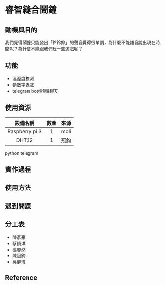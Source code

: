 睿智縫合鬧鐘
===============

動機與目的
---------------
我們覺得鬧鐘只能發出「鈴鈴鈴」的聲音覺得很單調，為什麼不能語音說出現在時間呢？為什麼不能跟我們玩一些遊戲呢？


功能
---------------
* 溫溼度檢測
* 猜數字遊戲
* telegram bot控制&聊天


使用資源
---------------

|      設備名稱      | 數量 |  來源  |
|      :-----:      | :--: |  :--: |
|  Raspberry pi 3   |  1   |  moli |
|      DHT22        |  1   |  冠鈞  |


python
telegram

實作過程
---------------

使用方法
---------------

遇到問題
---------------

分工表
---------------
* 陳彥豪
* 蔡鎮洋
* 張翌然
* 陳冠鈞
* 吳健瑋

Reference
---------------


